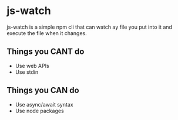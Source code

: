 # js-watch

js-watch is a simple npm cli that can watch ay file you put into it and execute the file when it changes.

## Things you CANT do

* Use web APIs
* Use stdin

## Things you CAN do

* Use async/await syntax
* Use node packages